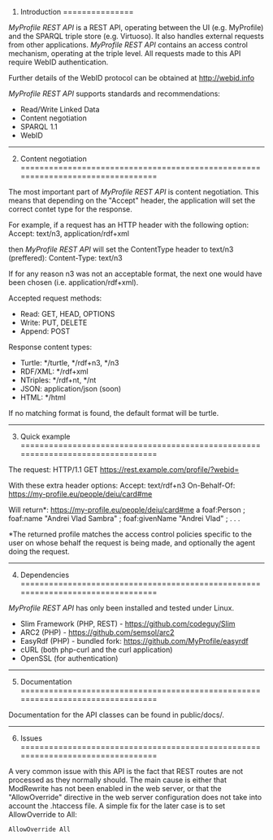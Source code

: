 1. Introduction
===============

_MyProfile REST API_ is a REST API, operating between the UI (e.g. MyProfile) and 
the SPARQL triple store (e.g. Virtuoso). It also handles external requests from 
other applications. _MyProfile REST API_ contains an access control mechanism, 
operating at the triple level. All requests made to this API require WebID 
authentication.

Further details of the WebID protocol can be obtained at <http://webid.info>

_MyProfile REST API_ supports standards and recommendations:

  *  Read/Write Linked Data
  *  Content negotiation
  *  SPARQL 1.1
  *  WebID


--------------------------------------------------------------------------------

2. Content negotiation
================================================================================

The most important part of _MyProfile REST API_ is content negotiation. This 
means that depending on the "Accept" header, the application will set the correct 
contet type for the response. 

For example, if a request has an HTTP header with the following option:
    Accept: text/n3, application/rdf+xml
    
then _MyProfile REST API_ will set the ContentType header to text/n3 (preffered): 
    Content-Type: text/n3

If for any reason n3 was not an acceptable format, the next one would have been 
chosen (i.e. application/rdf+xml).

Accepted request methods:

  *  Read: GET, HEAD, OPTIONS
  *  Write: PUT, DELETE
  *  Append: POST
  
Response content types:

  *  Turtle: */turtle, */rdf+n3, */n3
  *  RDF/XML: */rdf+xml
  *  NTriples: */rdf+nt, */nt
  *  JSON: application/json (soon)
  *  HTML: */html
  
If no matching format is found, the default format will be turtle.


--------------------------------------------------------------------------------

3. Quick example
================================================================================

The request:
    HTTP/1.1 GET https://rest.example.com/profile/?webid=<urlencoded WebID uri>

With these extra header options:
    Accept: text/rdf+n3
    On-Behalf-Of: https://my-profile.eu/people/deiu/card#me

Will return*:
        <https://my-profile.eu/people/deiu/card#me>
            a foaf:Person ;
            foaf:name "Andrei Vlad Sambra" ;
            foaf:givenName "Andrei Vlad" ;
            . . .
        
*The returned profile matches the access control policies specific to the user 
on whose behalf the request is being made, and optionally the agent doing the request.

--------------------------------------------------------------------------------

4. Dependencies
================================================================================

_MyProfile REST API_ has only been installed and tested under Linux. 

  *  Slim Framework (PHP, REST) - <https://github.com/codeguy/Slim>
  *  ARC2 (PHP) - <https://github.com/semsol/arc2>
  *  EasyRdf (PHP) - bundled fork: <https://github.com/MyProfile/easyrdf>
  *  cURL (both php-curl and the curl application)
  *  OpenSSL (for authentication)


--------------------------------------------------------------------------------

5. Documentation
================================================================================

Documentation for the API classes can be found in public/docs/.


--------------------------------------------------------------------------------

6. Issues
================================================================================

A very common issue with this API is the fact that REST routes are not processed 
as they normally should. The main cause is either that ModRewrite has not been 
enabled in the web server, or that the "AllowOverride" directive in the web 
server configuration does not take into account the .htaccess file. A simple fix 
for the later case is to set AllowOverride to All:

    AllowOverride All 

